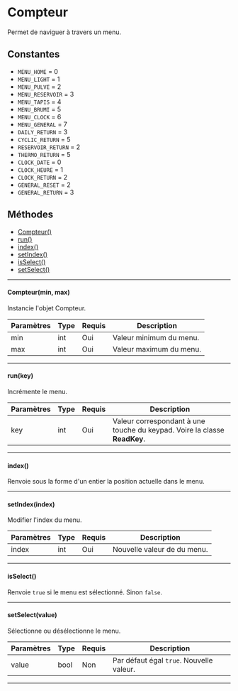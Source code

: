 # Compteur
Permet de naviguer à travers un menu.

## Constantes
 * `MENU_HOME` = 0
 * `MENU_LIGHT` = 1
 * `MENU_PULVE` = 2
 * `MENU_RESERVOIR` = 3
 * `MENU_TAPIS` = 4
 * `MENU_BRUMI` = 5
 * `MENU_CLOCK` = 6
 * `MENU_GENERAL` = 7
 * `DAILY_RETURN` = 3
 * `CYCLIC_RETURN` = 5
 * `RESERVOIR_RETURN` = 2
 * `THERMO_RETURN` = 5
 * `CLOCK_DATE` = 0
 * `CLOCK_HEURE` = 1
 * `CLOCK_RETURN` = 2
 * `GENERAL_RESET` = 2
 * `GENERAL_RETURN` = 3


## Méthodes
* [Compteur()](#compteurmin-max)
* [run()](#runkey)
* [index()](#index)
* [setIndex()](#setindexindex)
* [isSelect()](#isselect)
* [setSelect()](#setselectvalue)


-----------

#### Compteur(min, max)
Instancie l'objet Compteur.
 
Paramètres	  | Type | Requis | Description
------------- | ---- | ------ | -----------
min		      | int  | Oui	  | Valeur minimum du menu.
max		      | int  | Oui	  | Valeur maximum du menu.


-------------

#### run(key)
Incrémente le menu.
 
Paramètres	  | Type | Requis | Description
------------- | ---- | ------ | -----------
key		      | int  | Oui	  | Valeur correspondant à une touche du keypad. Voire la classe **ReadKey**.


-------------

#### index()
Renvoie sous la forme d'un entier la position actuelle dans le menu.


-------------

#### setIndex(index)
Modifier l'index du menu.
 
Paramètres	  | Type | Requis | Description
------------- | ---- | ------ | -----------
index		  | int  | Oui	  | Nouvelle valeur de du menu.


-------------

#### isSelect()
Renvoie `true` si le menu est sélectionné. Sinon `false`.


-------------

#### setSelect(value)
Sélectionne ou désélectionne le menu.
 
Paramètres	  | Type | Requis | Description
------------- | ---- | ------ | -----------
value		  | bool | Non	  | Par défaut égal `true`. Nouvelle valeur.


-------------

